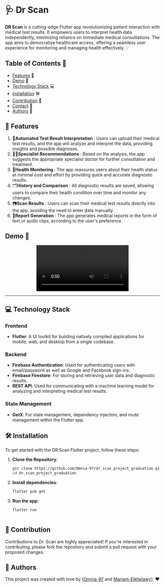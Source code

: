 # 🩺 Dr Scan 
**DR Scan** is a cutting-edge Flutter app revolutionizing patient interaction with medical test results. It empowers users to interpret health data independently, minimizing reliance on immediate medical consultations. The app aims to democratize healthcare access, offering a seamless user experience for monitoring and managing health effectively. 💡

## Table of Contents 📜
- [Features](#features) 🚀
- [Demo](#demo) 🎥
- [Technology Stack](#technology-stack) 💻
- [Installation](#installation) 🛠️
- [Contribution](#contribution) 🤝
- [Contact](#contact) 📧
- [Authors](#authors) 👥

<a id="features"></a>
## 🚀 Features 

1. 🧪**Automated Test Result Interpretation** : Users can upload their medical test results, and the app will analyze and interpret the data, providing insights and possible diagnoses.
2. 👩‍⚕️**Specialist Recommendations** : Based on the analysis, the app suggests the appropriate specialist doctor for further consultation and treatment.
3. 💸**Health Monitoring** : The app reassures users about their health status at minimal cost and effort by providing quick and accurate diagnostic results.
4. 🗂**History and Comparison** : All diagnostic results are saved, allowing users to compare their health condition over time and monitor any changes.
5. 📷**Scan Results** : Users can scan their medical test results directly into the app, avoiding the need to enter data manually.
6. 📄**Report Generation** : The app generates medical reports in the form of text or audio clips, according to the user's preference.

<a id="demo"></a>
## Demo 🎥

<div align="center">
  <video src="https://github.com/Omnia-97/dr_scan_project_graduation/assets/112530709/1346d337-02d6-43d5-beb7-2b5192d5489f
" controls>
</div>

--- 

<a id="technology-stack"></a>

## 💻 Technology Stack 
### Frontend
- **Flutter**: A UI toolkit for building natively compiled applications for mobile, web, and desktop from a single codebase.
### Backend
- **Firebase Authentication**: Used for authenticating users with email/password as well as Google and Facebook sign-ins.
- **Firebase Firestore**: For storing and retrieving user data and diagnostic results.
- **REST API**: Used for communicating with a machine learning model for analyzing and interpreting medical test results.
### State Management
- **GetX**: For state management, dependency injection, and route management within the Flutter app.
  
<a id="installation"></a>
## 🛠️ Installation 

To get started with the DR Scan Flutter project, follow these steps:

1. **Clone the Repository**:
   
   ```bash
   git clone https://github.com/Omnia-97/dr_scan_project_graduation.git
   cd dr_scan_project_graduation
2. **Install dependencies**:
   
   ```bash
   flutter pub get
3. **Run the app**:
   
   ```bash
   flutter run
 
<a id="contribution"></a> 
## 🤝 Contribution 

Contributions to Dr. Scan are highly appreciated! If you're interested in contributing, please fork the repository and submit a pull request with your proposed changes.


<a id="authors"></a>  
## 👥 Authors 

This project was created with love by [[Omnia-97](https://github.com/Omnia-97) and [Mariam-Elkhelawy](https://github.com/Mariam-Elkhelawy)]. ❤️

